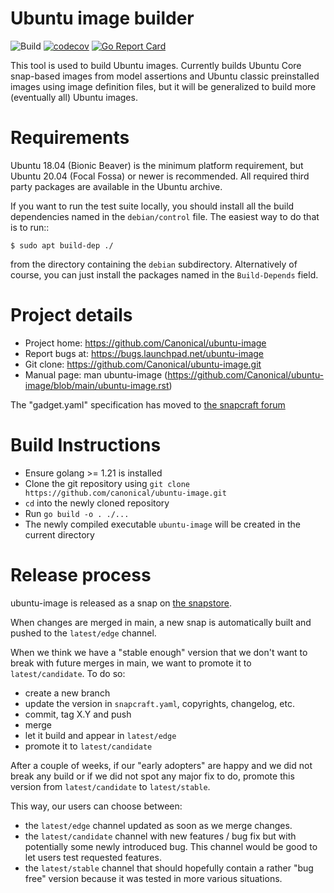 # Ubuntu image builder

![Build](https://github.com/canonical/ubuntu-image/actions/workflows/build-and-test.yml/badge.svg)
[![codecov](https://codecov.io/gh/canonical/ubuntu-image/branch/main/graph/badge.svg?token=F9jE9HKo1a)](https://codecov.io/gh/canonical/ubuntu-image)
[![Go Report Card](https://goreportcard.com/badge/github.com/canonical/ubuntu-image)](https://goreportcard.com/report/github.com/canonical/ubuntu-image)


This tool is used to build Ubuntu images.  Currently builds Ubuntu Core snap-based
images from model assertions and Ubuntu classic preinstalled images using image definition
files, but it will be generalized to build more (eventually all) Ubuntu images.


# Requirements

Ubuntu 18.04 (Bionic Beaver) is the minimum platform requirement, but Ubuntu
20.04 (Focal Fossa) or newer is recommended. All required third party packages are available in the
Ubuntu archive.

If you want to run the test suite locally, you should install all the build
dependencies named in the `debian/control` file.  The easiest way to do that
is to run::

    $ sudo apt build-dep ./

from the directory containing the `debian` subdirectory.  Alternatively of
course, you can just install the packages named in the `Build-Depends` field.


# Project details

* Project home: https://github.com/Canonical/ubuntu-image
* Report bugs at: https://bugs.launchpad.net/ubuntu-image
* Git clone: https://github.com/Canonical/ubuntu-image.git
* Manual page: man ubuntu-image
  (https://github.com/Canonical/ubuntu-image/blob/main/ubuntu-image.rst)

The "gadget.yaml" specification has moved to [the snapcraft forum](https://forum.snapcraft.io/t/gadget-snaps)

# Build Instructions

* Ensure golang >= 1.21 is installed
* Clone the git repository using `git clone https://github.com/canonical/ubuntu-image.git`
* `cd` into the newly cloned repository
* Run `go build -o . ./...`
* The newly compiled executable `ubuntu-image` will be created in the current directory


# Release process

ubuntu-image is released as a snap on [the snapstore](https://snapcraft.io/ubuntu-image).

When changes are merged in main, a new snap is automatically built and pushed to the `latest/edge` channel.

When we think we have a "stable enough" version that we don't want to break with future merges in main, we want to promote it to `latest/candidate`. To do so:
  - create a new branch
  - update the version in `snapcraft.yaml`, copyrights, changelog, etc.
  - commit, tag X.Y and push
  - merge
  - let it build and appear in `latest/edge`
  - promote it to `latest/candidate`

After a couple of weeks, if our "early adopters" are happy and we did not break any build or if we did not spot any major fix to do, promote this version from `latest/candidate` to `latest/stable`.

This way, our users can choose between:
- the `latest/edge` channel updated as soon as we merge changes.
- the `latest/candidate` channel with new features / bug fix but with potentially some newly introduced bug. This channel would be good to let users test requested features.
- the `latest/stable` channel that should hopefully contain a rather "bug free" version because it was tested in more various situations.